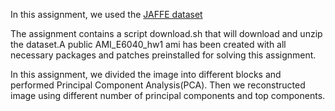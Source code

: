 In this assignment, we used the [JAFFE dataset](http://www.kasrl.org/jaffe.html)

The assignment contains a script download.sh that will download and unzip the dataset.A public AMI_E6040_hw1 ami has been created with all necessary packages and patches preinstalled for solving this assignment.

In this assignment, we divided the image into different blocks and performed Principal Component Analysis(PCA). Then we reconstructed image using different number of principal components and top components. 
